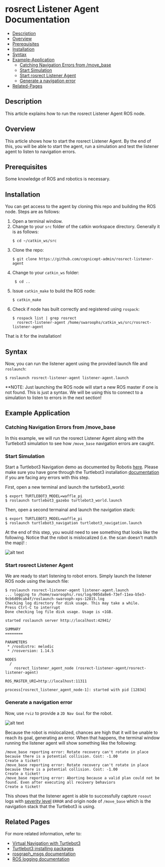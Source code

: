 # rosrect Listener Agent Documentation

- [Description](#description)
- [Overview](#overview)
- [Prerequisites](#prerequisites)
- [Installation](#installation)
- [Syntax](#syntax)
- [Example-Application](#example-application)
    * [Catching Navigation Errors from /move_base](catching-navigation-errors-from-/move_base)
    * [Start Simulation](#start-simulation)
    * [Start rosrect Listener Agent](#start-rosrect-listener-agent)
    * [Generate a navigation error](#generate-a-navigation-error)
- [Related-Pages](#related-pages)

## Description
This article explains how to run the rosrect Listener Agent ROS node.

## Overview
This article shows how to start the rosrect Listener Agent. By the end of this, you will be able to start the agent, run a simulation and test the listener agent to listen to navigation errors.

## Prerequisites
Some knowledge of ROS and robotics is necessary.

## Installation

You can get access to the agent by cloning this repo and building the ROS node. Steps are as follows:

1. Open a terminal window.
2. Change to your `src` folder of the catkin workspace directory. Generally it is as follows:
    ```
    $ cd ~/catkin_ws/src
    ```
3. Clone the repo:
    ```git
    $ git clone https://github.com/cognicept-admin/rosrect-listener-agent
    ```
4. Change to your `catkin_ws` folder:
   ```
    $ cd ..
    ``` 
5. Issue `catkin_make` to build the ROS node:
    ```
    $ catkin_make
    ```
6. Check if node has built correctly and registered using `rospack`:
    ```
    $ rospack list | grep rosrect
      rosrect-listener-agent /home/swaroophs/catkin_ws/src/rosrect-listener-agent
    ```
That is it for the installation!

## Syntax
Now, you can run the listener agent using the provided launch file and `roslaunch`:
```
$ roslaunch rosrect-listener-agent listener-agent.launch 
```
**NOTE: Just launching the ROS node will start a new ROS master if one is not found. This is just a syntax. We will be using this to connect to a simulation to listen to errors in the next section!

## Example Application

### Catching Navigation Errors from /move_base
In this example, we will run the rosrect Listener Agent along with the Turtlebot3 simulation to see how `/move_base` navigation errors are caught.

### Start Simulation
Start a Turtlebot3 Navigation demo as documented by Robotis [here][1]. Please make sure you have gone through the Turtlebot3 installation [documentation][2] if you are facing any errors with this step.

First, open a new terminal and launch the turtlebot3_world:
```
$ export TURTLEBOT3_MODEL=waffle_pi
$ roslaunch turtlebot3_gazebo turtlebot3_world.launch
```

Then, open a second termainal and launch the navigation stack:
```
$ export TURTLEBOT3_MODEL=waffle_pi
$ roslaunch turtlebot3_navigation turtlebot3_navigation.launch
```

At the end of this step, you would need to see something that looks like the following. Notice that the robot is mislocalized (i.e. the scan doesn't match the map)! :

![alt text](/docs/images/Mislocalized.png "Turtlebot mislocalized")

### Start rosrect Listener Agent
We are ready to start listening to robot errors. Simply launch the listener ROS node using the launch file:
```
$ roslaunch rosrect-listener-agent listener-agent.launch 
... logging to /home/swaroophs/.ros/log/005da8e6-73ef-11ea-b5e3-9cb6d09cab4f/roslaunch-swarooph-xps-12815.log
Checking log directory for disk usage. This may take a while.
Press Ctrl-C to interrupt
Done checking log file disk usage. Usage is <1GB.

started roslaunch server http://localhost:42941/

SUMMARY
========

PARAMETERS
 * /rosdistro: melodic
 * /rosversion: 1.14.5

NODES
  /
    rosrect_listener_agent_node (rosrect-listener-agent/rosrect-listener-agent)

ROS_MASTER_URI=http://localhost:11311

process[rosrect_listener_agent_node-1]: started with pid [12834]
```

### Generate a navigation error
Now, use `rviz` to provide a `2D Nav Goal` for the robot. 

![alt text](/docs/images/NavGoal.png "Navigation Goal in rviz")

Because the robot is mislocalized, chances are high that it will be unable to reach its goal, generating an error. When that happens, the terminal window running the listener agent will show something like the following:
```
/move_base reporting error: Rotate recovery can't rotate in place because there is a potential collision. Cost: -1.00
Create a ticket!
/move_base reporting error: Rotate recovery can't rotate in place because there is a potential collision. Cost: -1.00
Create a ticket!
/move_base reporting error: Aborting because a valid plan could not be found. Even after executing all recovery behaviors
Create a ticket!
```

This shows that the listener agent is able to successfully capture `rosout` logs with [severity level][3] `ERROR` and origin node of `/move_base` which is the navigation stack that the Turtlebot3 is using.


## Related Pages
For more related information, refer to:
* [Virtual Navigation with Turtlebot3][1]
* [Turtlebot3 installing packages][2]
* [rosgraph_msgs documentation][3]
* [ROS logging documentation][4]

[1]: http://emanual.robotis.com/docs/en/platform/turtlebot3/simulation/#virtual-navigation-with-turtlebot3
[2]: http://emanual.robotis.com/docs/en/platform/turtlebot3/pc_setup/#install-dependent-ros-packages
[3]: http://docs.ros.org/api/rosgraph_msgs/html/msg/Log.html
[4]: http://wiki.ros.org/roscpp/Overview/Logging